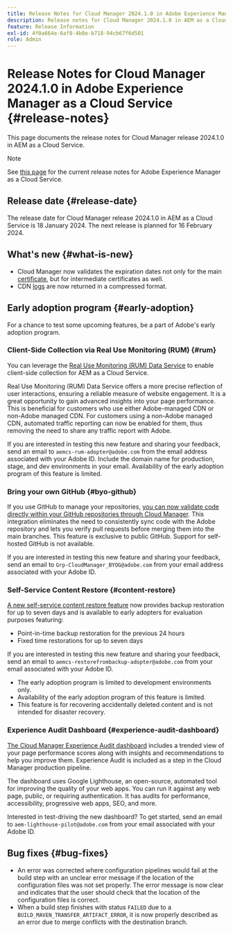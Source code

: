 ```yaml
---
title: Release Notes for Cloud Manager 2024.1.0 in Adobe Experience Manager as a Cloud Service
description: Release notes for Cloud Manager 2024.1.0 in AEM as a Cloud Service.
feature: Release Information
exl-id: 4f0a664e-6af8-4b8e-b718-94cb67f6d501
role: Admin
---
```

# Release Notes for Cloud Manager 2024.1.0 in Adobe Experience Manager as a Cloud Service {#release-notes}

This page documents the release notes for Cloud Manager release 2024.1.0 in AEM as a Cloud Service.

>[!NOTE]
>
>See [this page](/help/release-notes/release-notes-cloud/release-notes-current.md) for the current release notes for Adobe Experience Manager as a Cloud Service.

## Release date {#release-date}

The release date for Cloud Manager release 2024.1.0 in AEM as a Cloud Service is 18 January 2024. The next release is planned for 16 February 2024.

## What's new {#what-is-new}

* Cloud Manager now validates the expiration dates not only for the main [certificate](/help/implementing/cloud-manager/managing-ssl-certifications/introduction-to-ssl-certificates.md), but for intermediate certificates as well.
* CDN [logs](/help/implementing/cloud-manager/manage-logs.md) are now returned in a compressed format.

## Early adoption program {#early-adoption}

For a chance to test some upcoming features, be a part of Adobe's early adoption program.

### Client-Side Collection via Real Use Monitoring (RUM) {#rum}

You can leverage the [Real Use Monitoring (RUM) Data Service](/help/implementing/cloud-manager/content-requests.md#cliendside-collection) to enable client-side collection for AEM as a Cloud Service.

Real Use Monitoring (RUM) Data Service offers a more precise reflection of user interactions, ensuring a reliable measure of website engagement. It is a great opportunity to gain advanced insights into your page performance. This is beneficial for customers who use either Adobe-managed CDN or non-Adobe managed CDN. For customers using a non-Adobe managed CDN, automated traffic reporting can now be enabled for them, thus removing the need to share any traffic report with Adobe.

If you are interested in testing this new feature and sharing your feedback, send an email to `aemcs-rum-adopter@adobe.com` from the email address associated with your Adobe ID. Include the domain name for production, stage, and dev environments in your email.  Availability of the early adoption program of this feature is limited.

### Bring your own GitHub {#byo-github}

If you use GitHub to manage your repositories, [you can now validate code directly within your GitHub repositories through Cloud Manager](/help/implementing/cloud-manager/managing-code/private-repositories.md). This integration eliminates the need to consistently sync code with the Adobe repository and lets you verify pull requests before merging them into the main branches. This feature is exclusive to public GitHub. Support for self-hosted GitHub is not available.

If you are interested in testing this new feature and sharing your feedback, send an email to `Grp-CloudManager_BYOG@adobe.com` from your email address associated with your Adobe ID.

### Self-Service Content Restore {#content-restore}

[A new self-service content restore feature](/help/operations/restore.md) now provides backup restoration for up to seven days and is available to early adopters for evaluation purposes featuring:

* Point-in-time backup restoration for the previous 24 hours
* Fixed time restorations for up to seven days

If you are interested in testing this new feature and sharing your feedback, send an email to `aemcs-restorefrombackup-adopter@adobe.com` from your email associated with your Adobe ID.

* The early adoption program is limited to development environments only.
* Availability of the early adoption program of this feature is limited.
* This feature is for recovering accidentally deleted content and is not intended for disaster recovery.

### Experience Audit Dashboard {#experience-audit-dashboard}

[The Cloud Manager Experience Audit dashboard](/help/implementing/cloud-manager/experience-audit-dashboard.md) includes a trended view of your page performance scores along with insights and recommendations to help you improve them. Experience Audit is included as a step in the Cloud Manager production pipeline.

The dashboard uses Google Lighthouse, an open-source, automated tool for improving the quality of your web apps. You can run it against any web page, public, or requiring authentication. It has audits for performance, accessibility, progressive web apps, SEO, and more.

Interested in test-driving the new dashboard? To get started, send an email to `aem-lighthouse-pilot@adobe.com` from your email associated with your Adobe ID.

## Bug fixes {#bug-fixes}

* An error was corrected where configuration pipelines would fail at the build step with an unclear error message if the location of the configuration files was not set properly. The error message is now clear and indicates that the user should check that the location of the configuration files is correct.
* When a build step finishes with status `FAILED` due to a `BUILD_MAVEN_TRANSFER_ARTIFACT_ERROR`, it is now properly described as an error due to merge conflicts with the destination branch.
